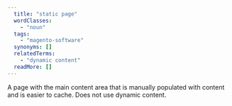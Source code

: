 ```yaml
---
  title: "static page"
  wordClasses: 
    - "noun"
  tags: 
    - "magento-software"
  synonyms: []
  relatedTerms: 
    - "dynamic content"
  readMore: []
---
```

A page with the main content area that is manually populated with content and is easier to cache. Does not use dynamic content.
